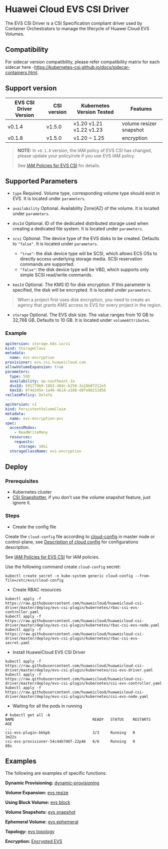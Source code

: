 # Huawei Cloud EVS CSI Driver

The EVS CSI Driver is a CSI Specification compliant driver used by Container Orchestrators to manage
the lifecycle of Huawei Cloud EVS Volumes.

## Compatibility

For sidecar version compatibility, please refer compatibility matrix for each sidecar here
-https://kubernetes-csi.github.io/docs/sidecar-containers.html.

## Support version

| EVS CSI Driver Version | CSI version | Kubernetes Version Tested | Features                |
|------------------------|-------------|---------------------------|-------------------------|
| v0.1.4                 | v1.5.0      | v1.20 v1.21 v1.22 v1.23   | volume resizer snapshot |
| v0.1.8                 | v1.5.0      | v1.20 ~ 1.25              | encryption              |

> **NOTE:**
> In `v0.1.8` version, the IAM policy of EVS CSI has changed, please update your policy/role if you use EVS IAM policy.
> 
> See [IAM Policies for EVS CSI](../iam-policies.md#iam-policies-for-evs-csi) for details.

## Supported Parameters

* `type` Required. Volume type, corresponding volume type should exist in EVS. It is located under `parameters`.

* `availability` Optional. Availability Zone(AZ) of the volume. It is located under `parameters`.

* `dssId` Optional. ID of the dedicated distributed storage used when creating a dedicated file system.
  It is located under `parameters`.

* `scsi` Optional. The device type of the EVS disks to be created. Defaults to `"false"`.
  It is located under `parameters`.
  - `"true"`:  the disk device type will be SCSI, which allows ECS OSs to directly access underlying storage media.
    SCSI reservation commands are supported.
  - `"false"`: the disk device type will be VBD, which supports only simple SCSI read/write commands.

* `kmsId` Optional. The KMS ID for disk encryption. If this parameter is specified, the disk will be encrypted.
  It is located under `parameters`.

> When a project first uses disk encryption, you need to create an agency that grants KMS access to EVS for every project in the region.

* `storage` Optional. The EVS disk size. The value ranges from 10 GB to 32,768 GB. Defaults to 10 GB.
  It is located under `volumeAttributes`.

### Example

```yaml
apiVersion: storage.k8s.io/v1
kind: StorageClass
metadata:
  name: evs-encryption
provisioner: evs.csi.huaweicloud.com
allowVolumeExpansion: true
parameters:
  type: SSD
  availability: ap-southeast-1a
  dssId: 591779b9-1863-48dc-b258-3a18b07212e5
  kmsId: 8f4e245e-1a46-4b14-a188-d8fe88211856
reclaimPolicy: Delete
---
apiVersion: v1
kind: PersistentVolumeClaim
metadata:
  name: evs-encryption-pvc
spec:
  accessModes:
    - ReadWriteMany
  resources:
    requests:
      storage: 10Gi
  storageClassName: evs-encryption
```

## Deploy

### Prerequisites

- Kubernetes cluster
- [CSI Snapshotter](https://github.com/kubernetes-csi/external-snapshotter), if you don't use the volume snapshot
  feature,
  just ignore it.

### Steps

- Create the config file

Create the `cloud-config` file according to [cloud-config](../../deploy/evs-csi-plugin/cloud-config) in master node or control-plane,
see [Description of cloud config](../cloud-config.md) for configurations description.

See [IAM Policies for EVS CSI](../iam-policies.md#iam-policies-for-evs-csi) for IAM policies.

Use the following command create `cloud-config` secret:

```shell
kubectl create secret -n kube-system generic cloud-config --from-file=/etc/evs/cloud-config
```

- Create RBAC resources

```
kubectl apply -f https://raw.githubusercontent.com/huaweicloud/huaweicloud-csi-driver/master/deploy/evs-csi-plugin/kubernetes/rbac-csi-evs-controller.yaml
kubectl apply -f https://raw.githubusercontent.com/huaweicloud/huaweicloud-csi-driver/master/deploy/evs-csi-plugin/kubernetes/rbac-csi-evs-node.yaml
kubectl apply -f https://raw.githubusercontent.com/huaweicloud/huaweicloud-csi-driver/master/deploy/evs-csi-plugin/kubernetes/rbac-csi-evs-secret.yaml
```

- Install HuaweiCloud EVS CSI Driver

```
kubectl apply -f https://raw.githubusercontent.com/huaweicloud/huaweicloud-csi-driver/master/deploy/evs-csi-plugin/kubernetes/csi-evs-driver.yaml
kubectl apply -f https://raw.githubusercontent.com/huaweicloud/huaweicloud-csi-driver/master/deploy/evs-csi-plugin/kubernetes/csi-evs-controller.yaml
kubectl apply -f https://raw.githubusercontent.com/huaweicloud/huaweicloud-csi-driver/master/deploy/evs-csi-plugin/kubernetes/csi-evs-node.yaml
```

- Waiting for all the pods in running

```
# kubectl get all -A
NAME                                   READY   STATUS    RESTARTS       AGE
...
csi-evs-plugin-bkkpb                   3/3     Running   0              3m22s
csi-evs-provisioner-54c44b746f-22p46   6/6     Running   0              88s
```

## Examples

The following are examples of specific functions:

**Dynamic Provisioning:** [dynamic-provisioning](dynamic-provisioning.md)

**Volume Expansion:** [evs resize](evs-resize.md)

**Using Block Volume:** [evs block](evs-block.md)

**Volume Snapshots:** [evs snapshot](evs-snapshot.md)

**Ephemeral Volume:** [evs ephemeral](evs-ephemeral.md)

**Topology:** [evs topology](evs-topology.md)

**Encryption:** [Encrypted EVS](evs-encrypted.md)
